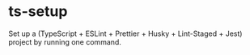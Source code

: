 # ts-setup
Set up a (TypeScript + ESLint + Prettier + Husky + Lint-Staged + Jest) project by running one command.
